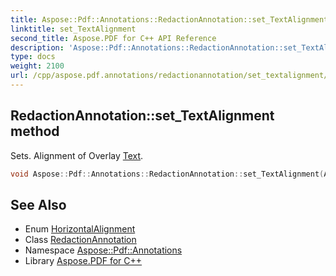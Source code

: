 ```yaml
---
title: Aspose::Pdf::Annotations::RedactionAnnotation::set_TextAlignment method
linktitle: set_TextAlignment
second_title: Aspose.PDF for C++ API Reference
description: 'Aspose::Pdf::Annotations::RedactionAnnotation::set_TextAlignment method. Sets. Alignment of Overlay Text in C++.'
type: docs
weight: 2100
url: /cpp/aspose.pdf.annotations/redactionannotation/set_textalignment/
---
```

## RedactionAnnotation::set_TextAlignment method


Sets. Alignment of Overlay [Text](../../../aspose.pdf.text/).

```cpp
void Aspose::Pdf::Annotations::RedactionAnnotation::set_TextAlignment(Aspose::Pdf::HorizontalAlignment value)
```

## See Also

* Enum [HorizontalAlignment](../../../aspose.pdf/horizontalalignment/)
* Class [RedactionAnnotation](../)
* Namespace [Aspose::Pdf::Annotations](../../)
* Library [Aspose.PDF for C++](../../../)
